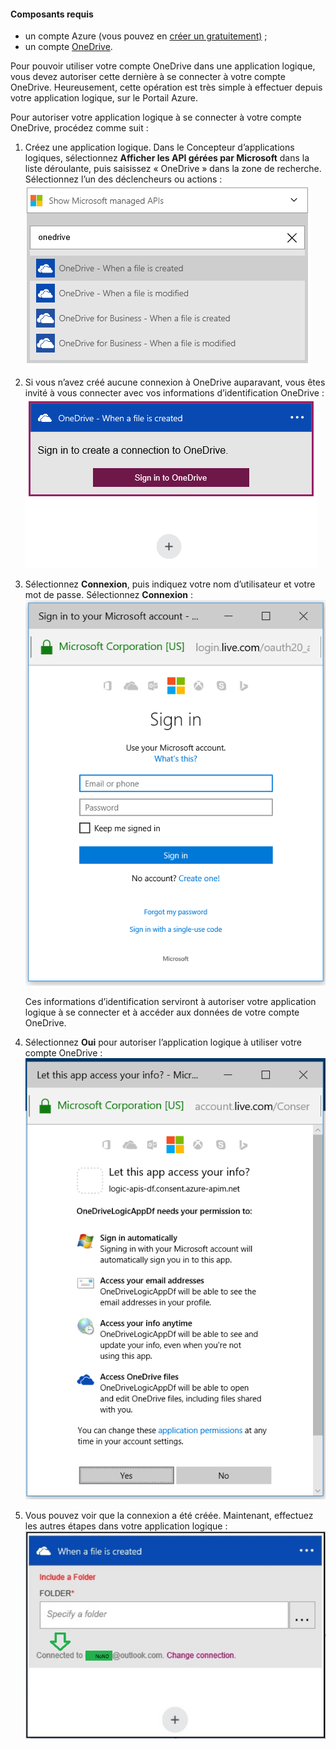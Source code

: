 #### Composants requis
- un compte Azure (vous pouvez en [créer un gratuitement)](https://azure.microsoft.com/free) ;
- un compte [OneDrive](https://www.microsoft.com/store/apps/onedrive/9wzdncrfj1p3).

Pour pouvoir utiliser votre compte OneDrive dans une application logique, vous devez autoriser cette dernière à se connecter à votre compte OneDrive. Heureusement, cette opération est très simple à effectuer depuis votre application logique, sur le Portail Azure.

Pour autoriser votre application logique à se connecter à votre compte OneDrive, procédez comme suit :

1. Créez une application logique. Dans le Concepteur d’applications logiques, sélectionnez **Afficher les API gérées par Microsoft** dans la liste déroulante, puis saisissez « OneDrive » dans la zone de recherche. Sélectionnez l’un des déclencheurs ou actions : ![](./media/connectors-create-api-onedrive/onedrive-1.png)
2. Si vous n’avez créé aucune connexion à OneDrive auparavant, vous êtes invité à vous connecter avec vos informations d’identification OneDrive : ![](./media/connectors-create-api-onedrive/onedrive-2.png)
3. Sélectionnez **Connexion**, puis indiquez votre nom d’utilisateur et votre mot de passe. Sélectionnez **Connexion** : ![](./media/connectors-create-api-onedrive/onedrive-3.png)

	Ces informations d’identification serviront à autoriser votre application logique à se connecter et à accéder aux données de votre compte OneDrive.
4. Sélectionnez **Oui** pour autoriser l’application logique à utiliser votre compte OneDrive : ![](./media/connectors-create-api-onedrive/onedrive-4.png)
5. Vous pouvez voir que la connexion a été créée. Maintenant, effectuez les autres étapes dans votre application logique : ![](./media/connectors-create-api-onedrive/onedrive-5.png)

<!---HONumber=AcomDC_0720_2016-->